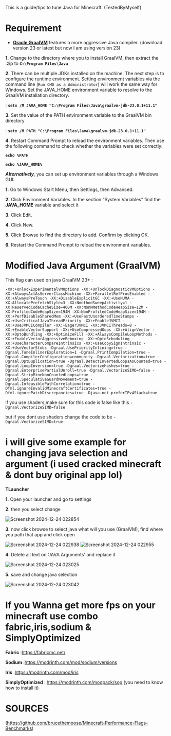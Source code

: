 This is a guide/tips to tune Java for Minecraft.
(TestedByMyself)

Requirement
======


- [**Oracle GraalVM**](https://www.graalvm.org/downloads/) features a more aggressive Java compiler. (download version 23 or latest but now I am using version 23)
  
 **1.** Change to the directory where you to install GraalVM, then extract the .zip to **```C:\Program Files\Java```**
 
 **2.** There can be multiple JDKs installed on the machine. The next step is to configure the runtime environment. Setting environment variables via the command line (```Run CMD as a Administrator```) will work the same way for Windows.
Set the JAVA_HOME environment variable to resolve to the GraalVM installation directory.

:
**```setx /M JAVA_HOME "C:\Program Files\Java\graalvm-jdk-23.0.1+11.1"```**

 **3.** Set the value of the PATH environment variable to the GraalVM bin directory
 
 : 
 **```setx /M PATH "C:\Program Files\Java\graalvm-jdk-23.0.1+11.1"```**

 
**4.** Restart Command Prompt to reload the environment variables. Then use the following command to check whether the variables were set correctly:

 **```echo %PATH```**
 
**```echo %JAVA_HOME%```**

***Alternatively***, you can set up environment variables through a Windows GUI:

 **1.** Go to Windows Start Menu, then Settings, then Advanced.
 
 **2.** Click Environment Variables. In the section “System Variables” find the **JAVA_HOME** variable and select it 
 
 **3.** Click Edit.
 
 **4.** Click New.
 
 **5.** Click Browse to find the directory to add. Confirm by clicking OK.
 
 **6.** Restart the Command Prompt to reload the environment variables.

Modified Java Argument (GraalVM)
 ======


 This flag can used on java GraalVM 23+ :

 ```-XX:+UnlockExperimentalVMOptions -XX:+UnlockDiagnosticVMOptions -XX:+AlwaysActAsServerClassMachine -XX:+ParallelRefProcEnabled -XX:+AlwaysPreTouch -XX:+DisableExplicitGC -XX:+UseNUMA -XX:AllocatePrefetchStyle=3 -XX:NmethodSweepActivity=1 -XX:ReservedCodeCacheSize=400M -XX:NonNMethodCodeHeapSize=12M -XX:ProfiledCodeHeapSize=194M -XX:NonProfiledCodeHeapSize=194M -XX:+PerfDisableSharedMem -XX:+UseFastUnorderedTimeStamps -XX:+UseCriticalJavaThreadPriority -XX:+EnableJVMCI -XX:+UseJVMCICompiler -XX:+EagerJVMCI -XX:JVMCIThreads=8 -XX:+EnableVectorSupport -XX:+UseCompressedOops -XX:+AlignVector -XX:+OptoBundling -XX:+OptimizeFill -XX:+AlwaysCompileLoopMethods -XX:+EnableVectorAggressiveReboxing -XX:+OptoScheduling -XX:+UseCharacterCompareIntrinsics -XX:+UseCopySignIntrinsic -XX:+UseVectorStubs -Dgraal.UsePriorityInlining=true -Dgraal.TuneInlinerExploration=1 -Dgraal.PrintCompilation=true -Dgraal.CompilerConfiguration=community -Dgraal.Vectorization=true -Dgraal.OptDuplication=true -Dgraal.DetectInvertedLoopsAsCounted=true -Dgraal.LoopInversion=true -Dgraal.VectorizeHashes=true -Dgraal.EnterprisePartialUnroll=true -Dgraal.VectorizeSIMD=false -Dgraal.StripMineNonCountedLoops=true -Dgraal.SpeculativeGuardMovement=true -Dgraal.InfeasiblePathCorrelation=true -Dfml.ignoreInvalidMinecraftCertificates=true -Dfml.ignorePatchDiscrepancies=true -Djava.net.preferIPv4Stack=true```

if you use shaders,make sure for this code is false like this ```-Dgraal.VectorizeSIMD=false``` 

but if you dont use shaders change the code to be ```-Dgraal.VectorizeSIMD=true``` 



 i will give some example for changing java selection and argument **(i used cracked minecraft & dont buy original app lol)**
 ======

 ****TLauncher****

 **1.** Open your launcher and go to settings

 **2.** then you select change
 
![Screenshot 2024-12-24 022854](https://github.com/user-attachments/assets/62b22106-8486-42f6-b596-657f335152c5)

**3.** now click browse to select java what will you use (GraalVM), find where you path that app and click open

![Screenshot 2024-12-24 022938](https://github.com/user-attachments/assets/aaf0d625-e8f5-40c6-87f6-36b9cdb5fcb9)  ![Screenshot 2024-12-24 022955](https://github.com/user-attachments/assets/d01a89a4-969a-412f-8e70-6783fea16a9f)

**4.** Delete all text on 'JAVA Arguments' and replace it

![Screenshot 2024-12-24 023025](https://github.com/user-attachments/assets/be30be53-5923-4956-b244-38b15c20021a)

**5.** save and change java selection

![Screenshot 2024-12-24 023042](https://github.com/user-attachments/assets/54300668-874e-49b4-a171-2239d1e31f4e)



**If you Wanna get more fps on your minecraft use combo fabric,iris,sodium & SimplyOptimized**
======

**Fabric** :https://fabricmc.net/

**Sodium** :https://modrinth.com/mod/sodium/versions

**Iris**   :https://modrinth.com/mod/iris

**SimplyOptimized** : https://modrinth.com/modpack/sop (you need to know how to install it)


SOURCES
======

(https://github.com/brucethemoose/Minecraft-Performance-Flags-Benchmarks)




 
